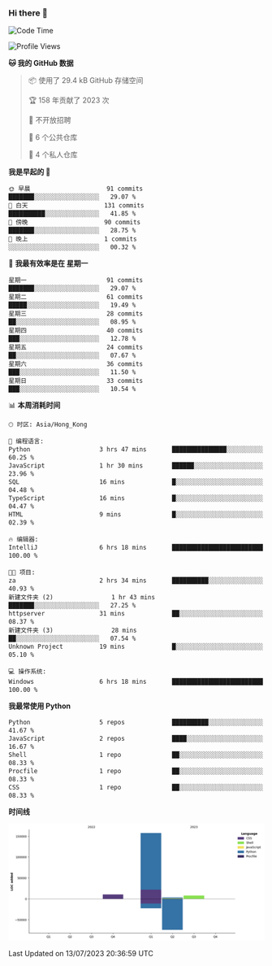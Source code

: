 ### Hi there 👋

<!--
**Mrzqd/Mrzqd** is a ✨ _special_ ✨ repository because its `README.md` (this file) appears on your GitHub profile.

Here are some ideas to get you started:

- 🔭 I’m currently working on ...
- 🌱 I’m currently learning ...
- 👯 I’m looking to collaborate on ...
- 🤔 I’m looking for help with ...
- 💬 Ask me about ...
- 📫 How to reach me: ...
- 😄 Pronouns: ...
- ⚡ Fun fact: ...
-->
<!--START_SECTION:waka-->
![Code Time](http://img.shields.io/badge/Code%20Time-114%20hrs%2051%20mins-blue)

![Profile Views](http://img.shields.io/badge/%E4%B8%AA%E4%BA%BA%E8%B5%84%E6%96%99%E8%A7%82%E7%9C%8B%E6%AC%A1%E6%95%B0-1-blue)

**🐱 我的 GitHub 数据** 

> 📦  使用了 29.4 kB GitHub 存储空间 
 > 
> 🏆 158 年贡献了 2023 次
 > 
> 🚫 不开放招聘
 > 
> 📜 6 个公共仓库 
 > 
> 🔑 4 个私人仓库 
 > 
**我是早起的 🐤** 

```text
🌞 早晨                     91 commits          ███████░░░░░░░░░░░░░░░░░░   29.07 % 
🌆 白天                     131 commits         ██████████░░░░░░░░░░░░░░░   41.85 % 
🌃 傍晚                     90 commits          ███████░░░░░░░░░░░░░░░░░░   28.75 % 
🌙 晚上                     1 commits           ░░░░░░░░░░░░░░░░░░░░░░░░░   00.32 % 
```
📅 **我最有效率是在 星期一** 

```text
星期一                      91 commits          ███████░░░░░░░░░░░░░░░░░░   29.07 % 
星期二                      61 commits          █████░░░░░░░░░░░░░░░░░░░░   19.49 % 
星期三                      28 commits          ██░░░░░░░░░░░░░░░░░░░░░░░   08.95 % 
星期四                      40 commits          ███░░░░░░░░░░░░░░░░░░░░░░   12.78 % 
星期五                      24 commits          ██░░░░░░░░░░░░░░░░░░░░░░░   07.67 % 
星期六                      36 commits          ███░░░░░░░░░░░░░░░░░░░░░░   11.50 % 
星期日                      33 commits          ███░░░░░░░░░░░░░░░░░░░░░░   10.54 % 
```


📊 **本周消耗时间** 

```text
🕑︎ 时区: Asia/Hong_Kong

💬 编程语言: 
Python                   3 hrs 47 mins       ███████████████░░░░░░░░░░   60.25 % 
JavaScript               1 hr 30 mins        ██████░░░░░░░░░░░░░░░░░░░   23.96 % 
SQL                      16 mins             █░░░░░░░░░░░░░░░░░░░░░░░░   04.48 % 
TypeScript               16 mins             █░░░░░░░░░░░░░░░░░░░░░░░░   04.47 % 
HTML                     9 mins              █░░░░░░░░░░░░░░░░░░░░░░░░   02.39 % 

🔥 编辑器: 
IntelliJ                 6 hrs 18 mins       █████████████████████████   100.00 % 

🐱‍💻 项目: 
za                       2 hrs 34 mins       ██████████░░░░░░░░░░░░░░░   40.93 % 
新建文件夹 (2)                1 hr 43 mins        ███████░░░░░░░░░░░░░░░░░░   27.25 % 
httpserver               31 mins             ██░░░░░░░░░░░░░░░░░░░░░░░   08.37 % 
新建文件夹 (3)                28 mins             ██░░░░░░░░░░░░░░░░░░░░░░░   07.54 % 
Unknown Project          19 mins             █░░░░░░░░░░░░░░░░░░░░░░░░   05.10 % 

💻 操作系统: 
Windows                  6 hrs 18 mins       █████████████████████████   100.00 % 
```

**我最常使用 Python** 

```text
Python                   5 repos             ██████████░░░░░░░░░░░░░░░   41.67 % 
JavaScript               2 repos             ████░░░░░░░░░░░░░░░░░░░░░   16.67 % 
Shell                    1 repo              ██░░░░░░░░░░░░░░░░░░░░░░░   08.33 % 
Procfile                 1 repo              ██░░░░░░░░░░░░░░░░░░░░░░░   08.33 % 
CSS                      1 repo              ██░░░░░░░░░░░░░░░░░░░░░░░   08.33 % 
```



**时间线**

![Lines of Code chart](https://raw.githubusercontent.com/Mrzqd/Mrzqd/main/assets/bar_graph.png)


 Last Updated on 13/07/2023 20:36:59 UTC
<!--END_SECTION:waka-->
